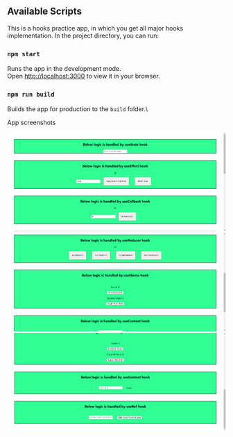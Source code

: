 ## Available Scripts
This is a hooks practice app, in which you get all major hooks implementation.
In the project directory, you can run:

### `npm start`

Runs the app in the development mode.\
Open [http://localhost:3000](http://localhost:3000) to view it in your browser.

### `npm run build`

Builds the app for production to the `build` folder.\

App screenshots

![Screenshot](src/images/hooksImage1.png)
![Screenshot](src/images/hooksImage2.png)
![Screenshot](src/images/hooksImage3.png)